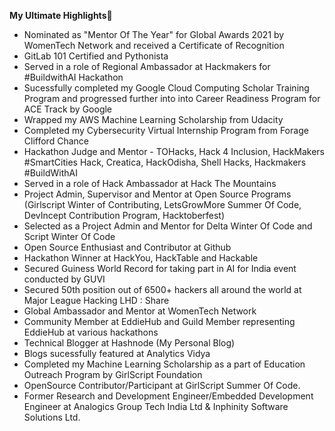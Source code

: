 **My Ultimate Highlights🎇**<br>


- Nominated as "Mentor Of The Year" for Global Awards 2021 by WomenTech Network and received a Certificate of Recognition
- GitLab 101 Certified and Pythonista 
- Served in a role of Regional Ambassador at Hackmakers for #BuildwithAI Hackathon
- Sucessfully completed my Google Cloud Computing Scholar Training Program and progressed further into into Career Readiness Program for ACE Track by Google
- Wrapped my AWS Machine Learning Scholarship from Udacity
- Completed my Cybersecurity Virtual Internship Program from Forage Clifford Chance
- Hackathon Judge and Mentor - TOHacks, Hack 4 Inclusion, HackMakers #SmartCities Hack, Creatica, HackOdisha, Shell Hacks, Hackmakers #BuildWithAI
- Served in a role of Hack Ambassador at Hack The Mountains
- Project Admin, Supervisor and Mentor at Open Source Programs (Girlscript Winter of Contributing, LetsGrowMore Summer Of Code, DevIncept Contribution Program, Hacktoberfest)
- Selected as a Project Admin and Mentor for Delta Winter Of Code and Script Winter Of Code
- Open Source Enthusiast and Contributor at Github
- Hackathon Winner at HackYou, HackTable and Hackable
- Secured Guiness World Record for taking part in AI for India event conducted by GUVI
- Secured 50th position out of 6500+ hackers all around the world at Major League Hacking LHD : Share
- Global Ambassador and Mentor at WomenTech Network
- Community Member at EddieHub and Guild Member representing EddieHub at various hackathons
- Technical Blogger at Hashnode (My Personal Blog)
- Blogs sucessfully featured at Analytics Vidya
- Completed my Machine Learning Scholarship as a part of Education Outreach Program by GirlScript Foundation
- OpenSource Contributor/Participant at GirlScript Summer Of Code.
- Former Research and Development Engineer/Embedded Development Engineer at Analogics Group Tech India Ltd & Inphinity Software Solutions Ltd.

